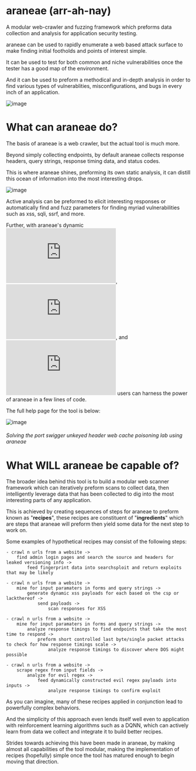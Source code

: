 # araneae (arr-ah-nay)

A modular web-crawler and fuzzing framework which preforms data collection and analysis for application security testing.

araneae can be used to rapidly enumerate a web based attack surface to make finding initial footholds and points of interest simple.

It can be used to test for both common and niche vulnerabilities once the tester has a good map of the environment.

And it can be used to preform a methodical and in-depth analysis in order to find various types of vulnerablities, misconfigurations, and bugs in every inch of an application.

![image](https://github.com/user-attachments/assets/ee840505-9aed-471d-ba7e-bf4f85a458ed)



# What can araneae do?

The basis of araneae is a web crawler, but the actual tool is much more.

Beyond simply collecting endpoints, by default araneae collects response headers, query strings, response timing data, and status codes.

This is where araneae shines, preforming its own static analysis, it can distill this ocean of information into the most interesting drops.

![image](https://github.com/user-attachments/assets/85a87051-c585-4e38-911a-edfb869682dd)



Active analysis can be preformed to elicit interesting responses or automatically find and fuzz parameters for finding myriad vulnerabilities such as xss, sqli, ssrf, and more.



Further, with araneae's dynamic ![scanner scripts](https://github.com/malectricasoftware/araneae/blob/main/scripts/README.md), ![flagger rules](https://github.com/malectricasoftware/araneae/blob/main/rules/README.md), and ![analysis modules](https://github.com/malectricasoftware/araneae/blob/main/analysis/README.md) users can harness the power of araneae in a few lines of code.

The full help page for the tool is below:


![image](https://github.com/user-attachments/assets/28ef17bc-05e2-4d30-8640-1883ab527593)
###### *Solving the port swigger unkeyed header web cache poisoning lab using araneae* 



# What **WILL** araneae be capable of?

The broader idea behind this tool is to build a modular web scanner framework which can iteratively preform scans to collect data, then intelligently leverage data that has been collected to dig into the most interesting parts of any application.

This is achieved by creating sequences of steps for araneae to preform known as "**recipes**", these recipes are constituent of "**ingredients**" which are steps that araneae will preform then yield some data for the next step to work on.

Some examples of hypothetical recipes may consist of the following steps:
    
    - crawl n urls from a website ->
        find admin login pages and search the source and headers for leaked versioning info ->
            feed fingerprint data into searchsploit and return exploits that may be likely
    
    - crawl n urls from a website ->
        mine for input paramaters in forms and query strings ->
            generate dynamic xss payloads for each based on the csp or lackthereof ->
                send payloads ->
                    scan responses for XSS
    
    - crawl n urls from a website ->
        mine for input paramaters in forms and query strings ->
            analyze response timings to find endpoints that take the most time to respond ->
                preform short controlled last byte/single packet attacks to check for how response timings scale ->
                    analyze response timings to discover where DOS might possible

    - crawl n urls from a website ->
        scrape regex from input fields ->
            analyze for evil regex ->
                feed dynamically constructed evil regex payloads into inputs ->
                    analyze response timings to confirm exploit


As you can imagine, many of these recipes applied in conjunction lead to powerfully complex behaviors.

And the simplicity of this approach even lends itself well even to application with reinforcement learning algorithms such as a DQNN, which can actively learn from data we collect and integrate it to build better recipes.



Strides towards achieving this have been made in araneae, by making almost all capabilities of the tool modular, making the implementation of recipes (hopefully) simple once the tool has matured enough to begin moving that direction.

